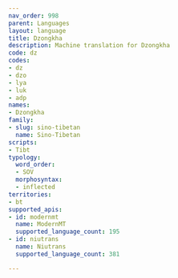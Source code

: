 ```yaml
---
nav_order: 998
parent: Languages
layout: language
title: Dzongkha
description: Machine translation for Dzongkha
code: dz
codes:
- dz
- dzo
- lya
- luk
- adp
names:
- Dzongkha
family:
- slug: sino-tibetan
  name: Sino-Tibetan
scripts:
- Tibt
typology:
  word_order:
  - SOV
  morphosyntax:
  - inflected
territories:
- bt
supported_apis:
- id: modernmt
  name: ModernMT
  supported_language_count: 195
- id: niutrans
  name: Niutrans
  supported_language_count: 381

---
```


